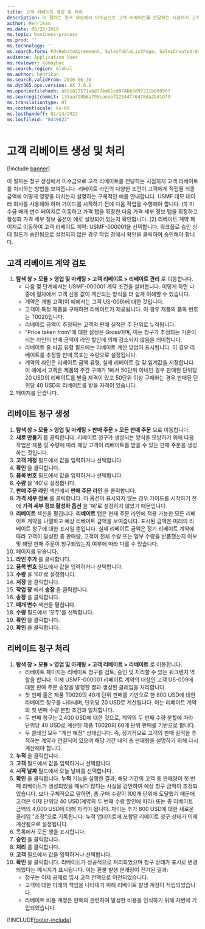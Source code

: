 ```yaml
---
title: 고객 리베이트 생성 및 처리
description: 이 절차는 청구 생성에서 미수금으로 고객 리베이트를 전달하는 시점까지 고객 리베이트를 처리하는 방법을 보여줍니다.
author: Henrikan
ms.date: 06/25/2019
ms.topic: business-process
ms.prod: ''
ms.technology: ''
ms.search.form: PdsRebateAgreement, SalesTableListPage, SalesCreateOrder, SalesTable, MCRPriceHistory, SalesEditLines,  PdsRebateTableListPage, MCRBrokerWriteOffReason, MRCHierarchyAddCust, PdsItemRebateGroup, PdsRebate, PdsRebateProgramTMATable, PdsRebateTable, PdsRebateTableListPagePreviewPane, PdsRebateTrans, PdsRebateType_CustLookup
audience: Application User
ms.reviewer: kamaybac
ms.search.region: Global
ms.author: henrikan
ms.search.validFrom: 2016-06-30
ms.dyn365.ops.version: AX 7.0.0
ms.openlocfilehash: a85c027571a6d77ed61cd874bb9d97221b099967
ms.sourcegitcommit: 133aa728b8a795eaeaef22544f76478da2bd1df9
ms.translationtype: HT
ms.contentlocale: ko-KR
ms.lasthandoff: 01/13/2022
ms.locfileid: "8449623"
---
```

# <a name="generate-and-process-customer-rebates"></a>고객 리베이트 생성 및 처리

[!include [banner](../../includes/banner.md)]

이 절차는 청구 생성에서 미수금으로 고객 리베이트를 전달하는 시점까지 고객 리베이트를 처리하는 방법을 보여줍니다. 리베이트 라인의 다양한 조건이 고객에게 적립될 최종 금액에 어떻게 영향을 미치는지 설명하는 구체적인 예를 안내합니다. USMF 데모 데이터 회사를 사용해야 하며 가이드를 시작하기 전에 다음 작업을 수행해야 합니다. (1) 미수금 매개 변수 페이지로 이동하고 가격 탭을 확장한 다음 가격 세부 정보 탭을 확장하고 활성화 가격 세부 정보 옵션이 예로 설정되어 있는지 확인합니다. (2) 리베이트 계약 페이지로 이동하여 고객 리베이트 계약: USMF-000001을 선택합니다. 워크플로 승인 상태 필드가 승인됨으로 설정되지 않은 경우 작업 창에서 확인을 클릭하여 승인해야 합니다.


## <a name="review-a-customer-rebate-agreement"></a>고객 리베이트 계약 검토
1. **탐색 창 > 모듈 > 영업 및 마케팅 > 고객 리베이트 > 리베이트 관리** 로 이동합니다.
    - 다음 몇 단계에서는 USMF-000001 계약 조건을 살펴봅니다. 이렇게 하면 나중에 절차에서 고객 신용 값이 계산되는 방식을 더 쉽게 이해할 수 있습니다.  
    - 계약은 개별 고객(이 예에서는 고객 US-009)에 대한 것입니다.  
    - 고객이 특정 제품을 구매하면 리베이트가 제공됩니다. 이 경우 제품의 품목 번호는 T0020입니다.   
    - 리베이트 금액이 추정되는 고객의 판매 실적은 주 단위로 누적됩니다.  
    - "Price taken from"에 대한 설정은 Gross이며, 이는 청구가 추정되는 기준이 되는 라인의 판매 금액이 라인 할인에 의해 감소되지 않음을 의미합니다.  
    - 리베이트 줄 바꿈 유형 필드에는 리베이트 계산 방법이 표시됩니다. 이 경우 리베이트를 추정할 판매 목표는 수량으로 설정됩니다.   
    - 계약의 라인은 리베이트 금액 유형, 실제 리베이트 값 및 임계값을 지정합니다. 이 예에서 고객은 제품의 주간 구매가 1에서 50단위 이내인 경우 판매된 단위당 20 USD의 리베이트를 받을 자격이 있고 50단위 이상 구매하는 경우 판매된 단위당 40 USD의 리베이트를 받을 자격이 있습니다.  
2. 페이지를 닫습니다.

## <a name="generate-rebate-claims"></a>리베이트 청구 생성
1. **탐색 창 > 모듈 > 영업 및 마케팅 > 판매 주문 > 모든 판매 주문** 으로 이동합니다.
2. **새로 만들기** 를 클릭합니다. 리베이트 청구가 생성되는 방식을 모방하기 위해 다음 작업은 제품 및 수량에 따라 해당 고객이 리베이트를 받을 수 있는 판매 주문을 생성하는 것입니다.    
3. **고객 계정** 필드에서 값을 입력하거나 선택합니다.
4. **확인** 을 클릭합니다.
5. **품목 번호** 필드에서 값을 입력하거나 선택합니다.
6. **수량** 을 '40'로 설정합니다.
7. **판매 주문 라인** 섹션에서 **판매 주문 라인** 을 클릭합니다.
8. **가격 세부 정보** 를 클릭합니다. 이 옵션이 표시되지 않는 경우 가이드를 시작하기 전에 **가격 세부 정보 활성화 옵션** 을 '예'로 설정하지 않았기 때문입니다.     
9. **리베이트** 섹션을 펼칩니다. **리베이트** 탭은 현재 주문 라인에 적용 가능한 모든 리베이트 계약을 나열하고 예상 리베이트 금액을 보여줍니다. 표시된 금액은 미래의 리베이트 청구에 대한 표시일 뿐입니다. 실제 리베이트 금액은 정기 리베이트 계약에 따라 고객이 달성한 총 판매량, 고객이 전체 수량 또는 일부 수량을 반품했는지 여부 및 해당 판매 주문이 청구되었는지 여부에 따라 다를 수 있습니다.
10. 페이지를 닫습니다.
11. **라인 추가** 를 클릭합니다.
12. **품목 번호** 필드에서 값을 입력하거나 선택합니다.
13. **수량** 을 '60'로 설정합니다.
14. **저장** 을 클릭합니다.
15. **작업 창** 에서 **송장** 을 클릭합니다.
16. **송장** 을 클릭합니다.
17. **매개 변수** 섹션을 펼칩니다.
18. **수량** 필드에서 '모두'를 선택합니다.
19. **확인** 을 클릭합니다.
20. **확인** 을 클릭합니다.

## <a name="process-rebate-claims"></a>리베이트 청구 처리
1. **탐색 창 > 모듈 > 영업 및 마케팅 > 고객 리베이트 > 리베이트** 로 이동합니다.
    - 리베이트 페이지는 리베이트 청구를 검토, 승인 및 처리할 수 있는 워크벤치 역할을 합니다. 이제 USMF-000001 리베이트 계약의 대상인 고객 US-009에 대한 판매 주문 송장을 발행한 결과 생성된 클레임을 처리합니다.   
    - 첫 번째 줄은 제품 T0020의 40개 단위 판매를 기반으로 한 800 USD에 대한 리베이트 청구를 나타내며, 단위당 20 USD로 계산됩니다. 이는 리베이트 계약의 첫 번째 수량 분할 조건과 일치합니다.  
    - 두 번째 청구는 2,400 USD에 대한 것으로, 계약의 두 번째 수량 분할에 따라 단위당 40 USD로 계산된 제품 T0020의 60개 단위 판매를 기반으로 합니다.  
    - 두 클레임 모두 "계산 예정" 상태입니다. 즉, 정기적으로 고객의 판매 실적을 추적하는 계약과 연결되어 있으며 해당 기간 내의 총 판매량을 설명하기 위해 다시 계산해야 합니다.   
2. **누적** 을 클릭합니다.
3. **고객** 필드에서 값을 입력하거나 선택합니다.
4. **시작 날짜** 필드에서 오늘 날짜를 선택합니다.
5. **확인** 을 클릭합니다. **누적** 기능을 실행한 결과, 해당 기간의 고객 총 판매량이 첫 번째 리베이트가 생성되었을 때보다 많다는 사실을 감안하여 예상 청구 금액이 조정되었습니다. 보다 구체적으로 말하면, 총 구매 수량이 100개 단위에 도달했기 때문에 고객은 이제 단위당 40 USD(계약의 두 번째 수량 할인에 따라) 또는 총 리베이트 금액의 4,000 USD에 대해 자격이 됩니다. 차이는 추가 800 USD에 대한 새로운 클레임 "조정"으로 기록됩니다. 누적 업데이트에 포함된 리베이트 청구 상태가 이제 계산됨으로 설정됩니다. 
6. 목록에서 모든 행을 표시합니다.
7. **승인** 을 클릭합니다.
8. **처리** 를 클릭합니다.
9. **고객** 필드에서 값을 입력하거나 선택합니다.
10. **확인** 을 클릭합니다. 리베이트가 성공적으로 처리되었으며 청구 상태가 표시로 변경되었다는 메시지가 표시됩니다. 이는 환불 발생 분개장이 전기된 결과:
    - 청구는 이제 공제로 임시 고객 잔액으로 이전되었습니다.
    - 고객에 대한 미래의 책임을 나타내기 위해 리베이트 발생 계정이 적립되었습니다.
    - 리베이트 비용 계정은 판매와 관련하여 발생한 비용을 인식하기 위해 차변에 기입되었습니다.   



[!INCLUDE[footer-include](../../../includes/footer-banner.md)]
